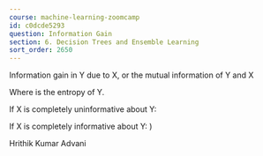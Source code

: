 ```yaml
---
course: machine-learning-zoomcamp
id: c0dcde5293
question: Information Gain
section: 6. Decision Trees and Ensemble Learning
sort_order: 2650
---
```


Information gain  in Y due to X, or the mutual information of Y and X

Where  is the entropy of Y. 

If X is completely uninformative about Y:

If X is completely informative about Y: )

Hrithik Kumar Advani

